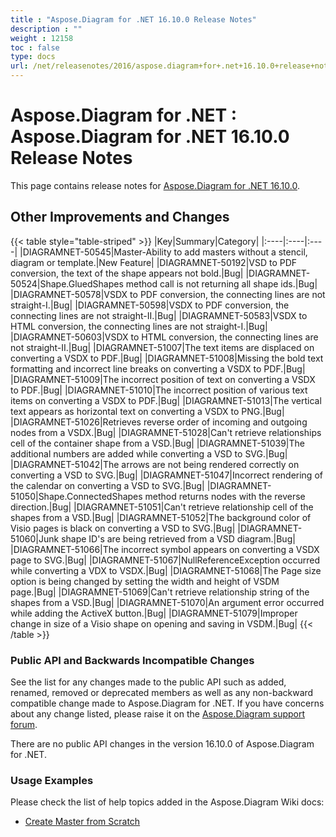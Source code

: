 ```yaml
---
title : "Aspose.Diagram for .NET 16.10.0 Release Notes" 
description : "" 
weight : 12158 
toc : false
type: docs
url: /net/releasenotes/2016/aspose.diagram+for+.net+16.10.0+release+notes/
---
```


# Aspose.Diagram for .NET : Aspose.Diagram for .NET 16.10.0 Release Notes


This page contains release notes for [Aspose.Diagram for .NET 16.10.0](https://www.nuget.org/packages/Aspose.Diagram/16.10.0).

## Other Improvements and Changes

{{< table style="table-striped" >}}
|Key|Summary|Category|
|:----|:----|:----|
|DIAGRAMNET-50545|Master-Ability to add masters without a stencil, diagram or template.|New Feature|
|DIAGRAMNET-50192|VSD to PDF conversion, the text of the shape appears not bold.|Bug|
|DIAGRAMNET-50524|Shape.GluedShapes method call is not returning all shape ids.|Bug|
|DIAGRAMNET-50578|VSDX to PDF conversion, the connecting lines are not straight-I.|Bug|
|DIAGRAMNET-50598|VSDX to PDF conversion, the connecting lines are not straight-II.|Bug|
|DIAGRAMNET-50583|VSDX to HTML conversion, the connecting lines are not straight-I.|Bug|
|DIAGRAMNET-50603|VSDX to HTML conversion, the connecting lines are not straight-II.|Bug|
|DIAGRAMNET-51007|The text items are displaced on converting a VSDX to PDF.|Bug|
|DIAGRAMNET-51008|Missing the bold text formatting and incorrect line breaks on converting a VSDX to PDF.|Bug|
|DIAGRAMNET-51009|The incorrect position of text on converting a VSDX to PDF.|Bug|
|DIAGRAMNET-51010|The incorrect position of various text items on converting a VSDX to PDF.|Bug|
|DIAGRAMNET-51013|The vertical text appears as horizontal text on converting a VSDX to PNG.|Bug|
|DIAGRAMNET-51026|Retrieves reverse order of incoming and outgoing nodes from a VSDX.|Bug|
|DIAGRAMNET-51028|Can't retrieve relationships cell of the container shape from a VSD.|Bug|
|DIAGRAMNET-51039|The additional numbers are added while converting a VSD to SVG.|Bug|
|DIAGRAMNET-51042|The arrows are not being rendered correctly on converting a VSD to SVG.|Bug|
|DIAGRAMNET-51047|Incorrect rendering of the calendar on converting a VSD to SVG.|Bug|
|DIAGRAMNET-51050|Shape.ConnectedShapes method returns nodes with the reverse direction.|Bug|
|DIAGRAMNET-51051|Can't retrieve relationship cell of the shapes from a VSD.|Bug|
|DIAGRAMNET-51052|The background color of Visio pages is black on converting a VSD to SVG.|Bug|
|DIAGRAMNET-51060|Junk shape ID's are being retrieved from a VSD diagram.|Bug|
|DIAGRAMNET-51066|The incorrect symbol appears on converting a VSDX page to SVG.|Bug|
|DIAGRAMNET-51067|NullReferenceException occurred while converting a VDX to VSDX.|Bug|
|DIAGRAMNET-51068|The Page size option is being changed by setting the width and height of VSDM page.|Bug|
|DIAGRAMNET-51069|Can't retrieve relationship string of the shapes from a VSD.|Bug|
|DIAGRAMNET-51070|An argument error occurred while adding the ActiveX button.|Bug|
|DIAGRAMNET-51079|Improper change in size of a Visio shape on opening and saving in VSDM.|Bug|
{{< /table >}}

### Public API and Backwards Incompatible Changes

See the list for any changes made to the public API such as added, renamed, removed or deprecated members as well as any non-backward compatible change made to Aspose.Diagram for .NET. If you have concerns about any change listed, please raise it on the [Aspose.Diagram support forum](http://www.aspose.com/community/forums/aspose.diagram-product-family/489/showforum.aspx).

There are no public API changes in the version 16.10.0 of Aspose.Diagram for .NET.

### Usage Examples

Please check the list of help topics added in the Aspose.Diagram Wiki docs:

*   [Create Master from Scratch](http://www.aspose.com/docs/display/diagramnet/Working+with+Masters#WorkingwithMasters-CreateMasterfromScratch)

